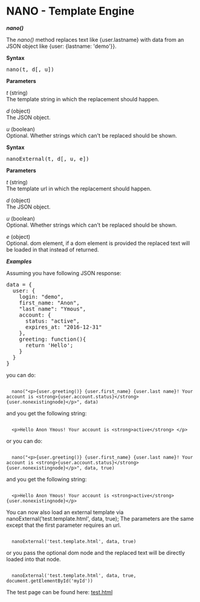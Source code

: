 NANO - Template Engine
=============================

***nano()***

The *nano()* method replaces text like {user.lastname} with data from an JSON object like {user: {lastname: 'demo'}}.

**Syntax**

<pre>nano(t, d[, u])</pre>


**Parameters**

  *t* (string)   
  The template string in which the replacement should happen.

  *d* (object)   
  The JSON object.

  *u* (boolean)  
  Optional. Whether strings which can't be replaced should be shown.



  **Syntax**

  <pre>nanoExternal(t, d[, u, e])</pre>


  **Parameters**

  *t* (string)   
  The template url in which the replacement should happen.

  *d* (object)   
  The JSON object.

  *u* (boolean)  
  Optional. Whether strings which can't be replaced should be shown.

  *e* (object)  
  Optional. dom element, if a dom element is provided the replaced text will be loaded in that instead of returned.


***Examples***

Assuming you have following JSON response:

<pre>
data = {
  user: {
    login: "demo",
    first_name: "Anon",
    "last name": "Ymous",
    account: {
      status: "active",
      expires_at: "2016-12-31"
    },
    greeting: function(){
      return 'Hello';
    }
  }
}
</pre>

you can do:

<code>
  nano("&lt;p&gt;{user.greeting()} {user.first_name} {user.last name}! Your account is &lt;strong&gt;{user.account.status}&lt;/strong&gt; {user.nonexistingnode}&lt;/p&gt;", data)
</code>

and you get the following string:

<code>
  &lt;p&gt;Hello Anon Ymous! Your account is &lt;strong&gt;active&lt;/strong&gt; &lt;/p&gt;
</code>

or you can do:

<code>
  nano("&lt;p&gt;{user.greeting()} {user.first_name} {user.last name}! Your account is &lt;strong&gt;{user.account.status}&lt;/strong&gt; {user.nonexistingnode}&lt;/p&gt;", data, true)
</code>

and you get the following string:

<code>
  &lt;p&gt;Hello Anon Ymous! Your account is &lt;strong&gt;active&lt;/strong&gt; {user.nonexistingnode}&lt;/p&gt;
</code>

You can now also load an external template via nanoExternal('test.template.html', data, true);
The parameters are the same except that the first parameter requires an url.

<code>
  nanoExternal('test.template.html', data, true)
</code>

or you pass the optional dom node and the replaced text will be directly loaded into that node.

<code>
  nanoExternal('test.template.html', data, true, document.getElementById('myId'))
</code>

The test page can be found here: <a href="test.html">test.html</a>
